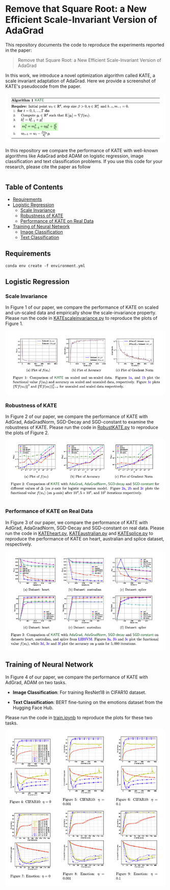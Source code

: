 # Remove that Square Root: a New Efficient Scale-Invariant Version of AdaGrad

This repository documents the code to reproduce the experiments reported in the paper:
> Remove that Square Root: a New Efficient Scale-Invariant Version of AdaGrad

In this work, we introduce a novel optimization algorithm called KATE, a scale invariant adaptation of AdaGrad. Here we provide a screenshot of KATE's pseudocode from the paper.

![KATE pseudocode](image/KATE_pseudocode.png)

In this repository we compare the performance of KATE with well-known algorithms like AdaGrad anbd ADAM on logistic regression, image classification and text classification problems. If you use this code for your research, please cite the paper as follow

```

```

## Table of Contents

<!--ts-->
   * [Requirements](#requirements)
   * [Logistic Regression](#logistic-regression)
      * [Scale Invariance](#scale-invariance)
      * [Robustness of KATE](#robustness-of-KATE)
      * [Performance of KATE on Real Data](#performance-of-KATE-on-real-data)
   * [Training of Neural Network](#training-of-neural-network)
     * [Image Classification](#image-classification)
     * [Text Classification](#text-classification)
<!--te-->

## Requirements
```setup
conda env create -f environment.yml
```

## Logistic Regression

### Scale Invariance 

In Figure 1 of our paper, we compare the performance of KATE on scaled and un-scaled data and empirically show the scale-invariance property. Please run the code in [KATEscaleinvariance.py](logistic_regression/KATEscaleinvariance.py) to reproduce the plots of Figure 1.

![Scale Invariance](image/scale_invariance.png)

### Robustness of KATE

In Figure 2 of our paper, we compare the performance of KATE with AdGrad, AdaGradNorm, SGD-Decay and SGD-constant to examine the robustness of KATE. Please run the code in [RobustKATE.py](logistic_regression/RobustKATE.py) to reproduce the plots of Figure 2.

![Robustness of KATE](image/robust_KATE.png)

### Performance of KATE on Real Data

In Figure 3 of our paper, we compare the performance of KATE with AdGrad, AdaGradNorm, SGD-Decay and SGD-constant on real data. Please run the code in [KATEheart.py](logistic_regression/KATEheart.py), [KATEaustralian.py](logistic_regression/KATEaustralian.py) and [KATEsplice.py](logistic_regression/KATEsplice.py) to reproduce the performance of KATE on heart, australian and splice dataset, respectively.

![KATE on real data](image/KATE_realdata.png)



## Training of Neural Network

In Figure 4 of our paper, we compare the performance of KATE with AdGrad, ADAM on two tasks. 

- **Image Classification**: For training ResNet18 in CIFAR10 dataset.

- **Text Classification**: BERT fine-tuning on the emotions dataset from the Hugging Face Hub.

Please run the code in [train.ipynb](train.ipynb) to reproduce the plots for these two tasks.

![KATE on Neural Net](image/neural_net.png)
